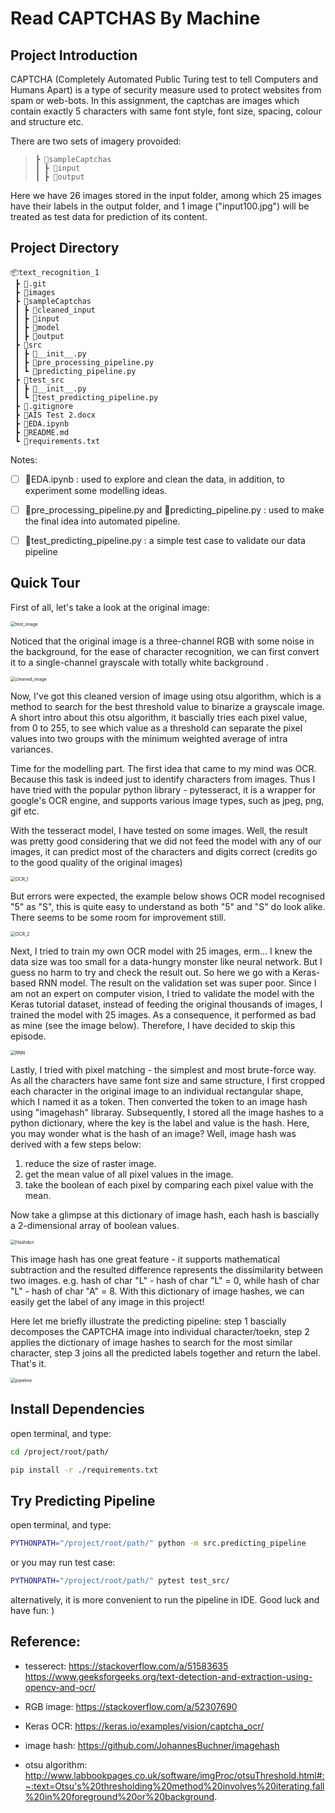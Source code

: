 # Read CAPTCHAS By Machine



## Project Introduction

CAPTCHA (Completely Automated Public Turing test to tell Computers and Humans Apart) is a type of security measure used to protect websites from spam or web-bots. In this assignment, the captchas are images which contain exactly 5 characters with same font style, font size, spacing, colour and structure etc. 

There are two sets of imagery provoided: 

>  ```
>  ┣ 📂sampleCaptchas
>  ┃ ┣ 📂input
>  ┃ ┣ 📂output
>  ```

Here we have 26 images stored in the input folder, among which 25 images have their labels in the output folder, and 1 image ("input100.jpg") will be treated as test data for prediction of its content. 



## Project Directory

```
📦text_recognition_1
 ┣ 📂.git
 ┣ 📂images
 ┣ 📂sampleCaptchas
 ┃ ┣ 📂cleaned_input
 ┃ ┣ 📂input
 ┃ ┣ 📂model
 ┃ ┣ 📂output
 ┣ 📂src
 ┃ ┣ 📜__init__.py
 ┃ ┣ 📜pre_processing_pipeline.py
 ┃ ┗ 📜predicting_pipeline.py
 ┣ 📂test_src
 ┃ ┣ 📜__init__.py
 ┃ ┗ 📜test_predicting_pipeline.py
 ┣ 📜.gitignore
 ┣ 📜AIS Test 2.docx
 ┣ 📜EDA.ipynb
 ┣ 📜README.md
 ┗ 📜requirements.txt
```

Notes:

- [ ] 📜EDA.ipynb : used to explore and clean the data, in addition, to experiment some modelling ideas. 
- [ ] 📜pre_processing_pipeline.py and 📜predicting_pipeline.py : used to make the final idea into automated pipeline.
- [ ] 📜test_predicting_pipeline.py : a simple test case to validate our data pipeline



## Quick Tour

First of all, let's take a look at the original image:

<img src="./images/test_image.png" alt="test_image" style="zoom:50%;" />

Noticed that the original image is a three-channel RGB with some noise in the background, for the ease of character recognition, we can first convert it to a single-channel grayscale with totally white background . 

<img src="./images/cleaned_image.png" alt="cleaned_image" style="zoom:50%;" />

Now, I've got this cleaned version of image using otsu algorithm, which is a method to search for the best threshold value to binarize a grayscale image. A short intro about this otsu algorithm, it bascially tries each pixel value, from 0 to 255, to see which value as a threshold can separate the pixel values into two groups with the minimum weighted average of intra variances.

Time for the modelling part. The first idea that came to my mind was OCR. Because this task is indeed just to identify characters from images. Thus I have tried with the popular python library - pytesseract, it is a wrapper for google's OCR engine, and supports various image types, such as jpeg, png, gif etc. 

With the tesseract model, I have tested on some images. Well, the result was pretty good considering that we did not feed the model with any of our images, it can predict most of the characters and digits correct (credits go to the good quality of the original images) 

<img src="./images/OCR_1.png" alt="OCR_1" style="zoom:50%;" />

But errors were expected, the example below shows OCR model recognised "5" as "S", this is quite easy to understand as both "5" and "S" do look alike. There seems to be some room for improvement still.

<img src="./images/OCR_2.png" alt="OCR_2" style="zoom:50%;" />

Next, I tried to train my own OCR model with 25 images, erm... I knew the data size was too small for a data-hungry monster like neural network. But I guess no harm to try and check the result out. So here we go with a Keras-based RNN model. The result on the validation set was super poor. Since I am not an expert on computer vision, I tried to validate the model with the Keras tutorial dataset, instead of feeding the original thousands of images, I trained the model with 25 images. As a consequence, it performed as bad as mine (see the image below). Therefore, I have decided to skip this episode. 

<img src="/Users/6estates/Desktop/personal_git/text_recognition_1/images/RNN.png" alt="RNN" style="zoom:50%;" />

Lastly, I tried with pixel matching - the simplest and most brute-force way. As all the characters have same font size and same structure, I first cropped each character in the original image to an individual rectangular shape, which I named it as a token. Then converted the token to an image hash using "imagehash" libraray. Subsequently, I stored all the image hashes to a python dictionary, where the key is the label and value is the hash. Here, you may wonder what is the hash of an image? Well, image hash was derived with a few steps below:

1. reduce the size of raster image.
2. get the mean value of all pixel values in the image.
3. take the boolean of each pixel by comparing each pixel value with the mean.

Now take a glimpse at this dictionary of image hash, each hash is bascially a 2-dimensional array of boolean values.

<img src="./images/Hashdict.png" alt="Hashdict" style="zoom:50%;" />

This image hash has one great feature - it supports mathematical subtraction and the resulted difference represents the dissimilarity between two images.  e.g. hash of char "L" - hash of char "L" = 0, while hash of char "L" - hash of char "A" = 8. With this dictionary of image hashes, we can easily get the label of any image in this project!

Here let me briefly illustrate the predicting pipeline: step 1 bascially decomposes the CAPTCHA image into individual character/toekn, step 2 applies the dictionary of image hashes to search for the most similar character, step 3 joins all the predicted labels together and return the label. That's it.  

<img src="./images/pipeline.png" alt="pipeline" style="zoom:50%;" />



## Install Dependencies

open terminal, and type:

```bash
cd /project/root/path/
```

```bash
pip install -r ./requirements.txt
```



## Try Predicting Pipeline

open terminal, and type:

```bash
PYTHONPATH="/project/root/path/" python -m src.predicting_pipeline
```

or you may run test case:

```bash
PYTHONPATH="/project/root/path/" pytest test_src/
```

alternatively, it is more convenient to run the pipeline in IDE. Good luck and have fun: )



## Reference: 

- tesserect: 
https://stackoverflow.com/a/51583635  
https://www.geeksforgeeks.org/text-detection-and-extraction-using-opencv-and-ocr/ 

- RGB image:
https://stackoverflow.com/a/52307690

- Keras OCR: 
https://keras.io/examples/vision/captcha_ocr/

- image hash:
https://github.com/JohannesBuchner/imagehash

- otsu algorithm:
http://www.labbookpages.co.uk/software/imgProc/otsuThreshold.html#:~:text=Otsu's%20thresholding%20method%20involves%20iterating,fall%20in%20foreground%20or%20background. 